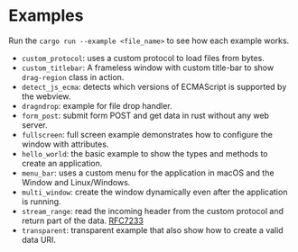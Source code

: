 # Examples

Run the `cargo run --example <file_name>` to see how each example works.

- `custom_protocol`: uses a custom protocol to load files from bytes.
- `custom_titlebar`: A frameless window with custom title-bar to show `drag-region` class in action.
- `detect_js_ecma`: detects which versions of ECMAScript is supported by the webview.
- `dragndrop`: example for file drop handler.
- `form_post`: submit form POST and get data in rust without any web server.
- `fullscreen`: full screen example demonstrates how to configure the window with attributes.
- `hello_world`: the basic example to show the types and methods to create an application.
- `menu_bar`: uses a custom menu for the application in macOS and the Window and Linux/Windows.
- `multi_window`: create the window dynamically even after the application is running.
- `stream_range`: read the incoming header from the custom protocol and return part of the data. [RFC7233](https://httpwg.org/specs/rfc7233.html#header.range)
- `transparent`: transparent example that also show how to create a valid data URI.

